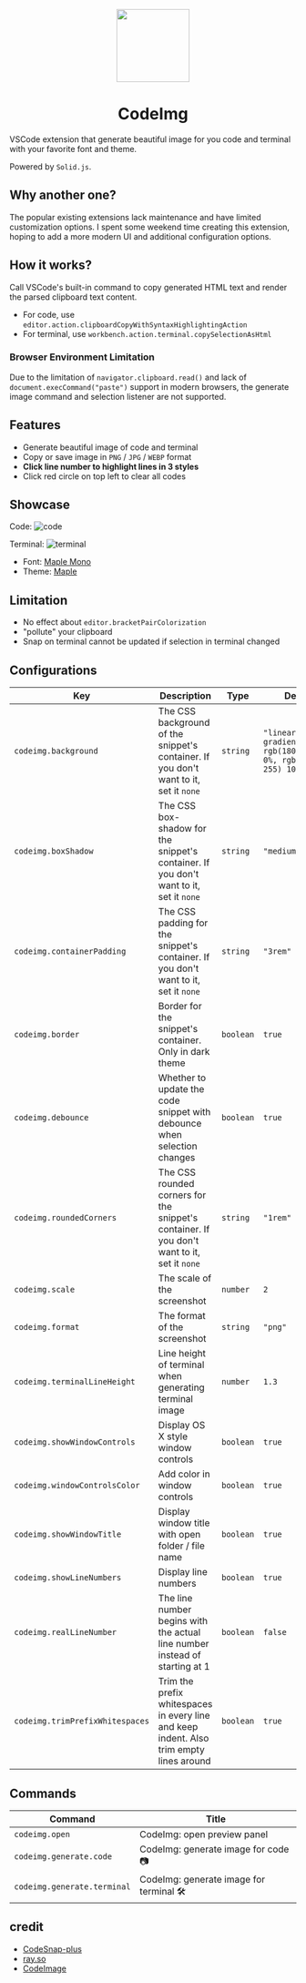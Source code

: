 <p align="center">
  <img height="128" src="./resources/icon.png"></img>
  <h1 align="center">CodeImg</h1>
</p>

VSCode extension that generate beautiful image for you code and terminal with your favorite font and theme.

Powered by `Solid.js`.

## Why another one?

The popular existing extensions lack maintenance and have limited customization options. I spent some weekend time creating this extension, hoping to add a more modern UI and additional configuration options.

## How it works?

Call VSCode's built-in command to copy generated HTML text and render the parsed clipboard text content.
- For code, use `editor.action.clipboardCopyWithSyntaxHighlightingAction`
- For terminal, use `workbench.action.terminal.copySelectionAsHtml`

### Browser Environment Limitation

Due to the limitation of `navigator.clipboard.read()` and lack of `document.execCommand("paste")` support in modern browsers, the generate image command and selection listener are not supported.

## Features

- Generate beautiful image of code and terminal
- Copy or save image in `PNG` / `JPG` / `WEBP` format
- **Click line number to highlight lines in 3 styles**
- Click red circle on top left to clear all codes

## Showcase

Code:
![code](./resources/showcase-code.webp)

Terminal:
![terminal](./resources/showcase-terminal.webp)

- Font: [Maple Mono](https://github.com/subframe7536/maple-font/tree/variable)
- Theme: [Maple](https://github.com/subframe7536/vscode-theme-maple)

## Limitation

- No effect about `editor.bracketPairColorization`
- "pollute" your clipboard
- Snap on terminal cannot be updated if selection in terminal changed

## Configurations

<!-- configs -->

| Key                             | Description                                                                                 | Type      | Default                                                                 |
| ------------------------------- | ------------------------------------------------------------------------------------------- | --------- | ----------------------------------------------------------------------- |
| `codeimg.background`            | The CSS background of the snippet's container. If you don't want to it, set it `none`       | `string`  | `"linear-gradient(345deg, rgb(180 218 255) 0%, rgb(232 209 255) 100%)"` |
| `codeimg.boxShadow`             | The CSS box-shadow for the snippet's container. If you don't want to it, set it `none`      | `string`  | `"medium"`                                                              |
| `codeimg.containerPadding`      | The CSS padding for the snippet's container. If you don't want to it, set it `none`         | `string`  | `"3rem"`                                                                |
| `codeimg.border`                | Border for the snippet's container. Only in dark theme                                      | `boolean` | `true`                                                                  |
| `codeimg.debounce`              | Whether to update the code snippet with debounce when selection changes                     | `boolean` | `true`                                                                  |
| `codeimg.roundedCorners`        | The CSS rounded corners for the snippet's container. If you don't want to it, set it `none` | `string`  | `"1rem"`                                                                |
| `codeimg.scale`                 | The scale of the screenshot                                                                 | `number`  | `2`                                                                     |
| `codeimg.format`                | The format of the screenshot                                                                | `string`  | `"png"`                                                                 |
| `codeimg.terminalLineHeight`    | Line height of terminal when generating terminal image                                      | `number`  | `1.3`                                                                   |
| `codeimg.showWindowControls`    | Display OS X style window controls                                                          | `boolean` | `true`                                                                  |
| `codeimg.windowControlsColor`   | Add color in window controls                                                                | `boolean` | `true`                                                                  |
| `codeimg.showWindowTitle`       | Display window title with open folder / file name                                           | `boolean` | `true`                                                                  |
| `codeimg.showLineNumbers`       | Display line numbers                                                                        | `boolean` | `true`                                                                  |
| `codeimg.realLineNumber`        | The line number begins with the actual line number instead of starting at 1                 | `boolean` | `false`                                                                 |
| `codeimg.trimPrefixWhitespaces` | Trim the prefix whitespaces in every line and keep indent. Also trim empty lines around     | `boolean` | `true`                                                                  |

<!-- configs -->

## Commands

<!-- commands -->

| Command                     | Title                                    |
| --------------------------- | ---------------------------------------- |
| `codeimg.open`              | CodeImg: open preview panel              |
| `codeimg.generate.code`     | CodeImg: generate image for code 📷      |
| `codeimg.generate.terminal` | CodeImg: generate image for terminal 🛠️ |

<!-- commands -->

## credit

- [CodeSnap-plus](https://github.com/huibizhang/CodeSnap-plus)
- [ray.so](https://ray.so)
- [CodeImage](https://codeimage.dev/)
